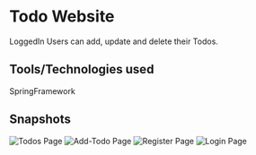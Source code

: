 # Todo Website
LoggedIn Users can add, update and delete their Todos.

## Tools/Technologies used
SpringFramework

## Snapshots
![Todos Page](https://github.com/SaiAnveshKanchi/Images/blob/main/IMG_20220625_061641.jpg)
![Add-Todo Page](https://github.com/SaiAnveshKanchi/Images/blob/main/IMG_20220625_061654.jpg)
![Register Page](https://github.com/SaiAnveshKanchi/Images/blob/main/IMG_20220625_061704.jpg)
![Login Page](https://github.com/SaiAnveshKanchi/Images/blob/main/IMG_20220625_061711.jpg)

